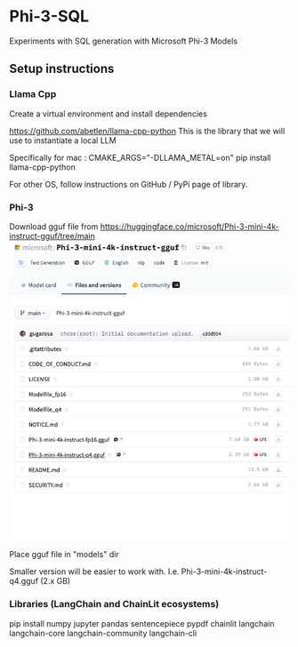 # Phi-3-SQL
Experiments with SQL generation with Microsoft Phi-3 Models 

## Setup instructions 

### Llama Cpp
Create a virtual environment and install dependencies 

https://github.com/abetlen/llama-cpp-python 
This is the library that we will use to instantiate a local LLM

Specifically for mac : 
    CMAKE_ARGS="-DLLAMA_METAL=on" pip install llama-cpp-python

For other OS, follow instructions on GitHub / PyPi page of library. 

### Phi-3

Download gguf file from https://huggingface.co/microsoft/Phi-3-mini-4k-instruct-gguf/tree/main 
![img.png](docs/Phi-3-repo-screenshot.png)

Place gguf file in "models" dir

Smaller version will be easier to work with. I.e. Phi-3-mini-4k-instruct-q4.gguf (2.x GB)


### Libraries (LangChain and ChainLit ecosystems)

pip install numpy jupyter pandas sentencepiece pypdf  chainlit langchain langchain-core langchain-community langchain-cli
